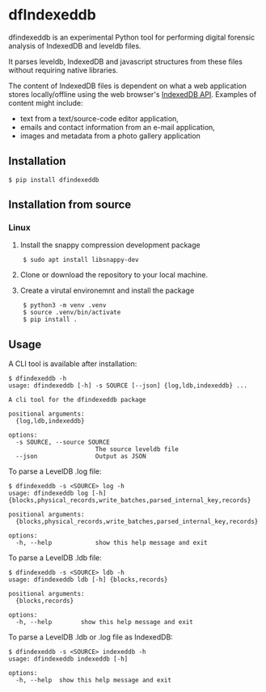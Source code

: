 # dfIndexeddb

dfindexeddb is an experimental Python tool for performing digital forensic
analysis of IndexedDB and leveldb files.

It parses leveldb, IndexedDB and javascript structures from these files without
requiring native libraries.

The content of IndexedDB files is dependent on what a web application stores
locally/offline using the web browser's
[IndexedDB API](https://www.w3.org/TR/IndexedDB/).  Examples of content might
include:
* text from a text/source-code editor application,
* emails and contact information from an e-mail application,
* images and metadata from a photo gallery application

## Installation

```
$ pip install dfindexeddb
```

## Installation from source

### Linux

1. Install the snappy compression development package

```
    $ sudo apt install libsnappy-dev
```

2. Clone or download the repository to your local machine.

3. Create a virutal environemnt and install the package

```
    $ python3 -m venv .venv
    $ source .venv/bin/activate
    $ pip install .
```

## Usage

A CLI tool is available after installation:

```
$ dfindexeddb -h
usage: dfindexeddb [-h] -s SOURCE [--json] {log,ldb,indexeddb} ...

A cli tool for the dfindexeddb package

positional arguments:
  {log,ldb,indexeddb}

options:
  -s SOURCE, --source SOURCE
                        The source leveldb file
  --json                Output as JSON
```

To parse a LevelDB .log file:

```
$ dfindexeddb -s <SOURCE> log -h
usage: dfindexeddb log [-h] {blocks,physical_records,write_batches,parsed_internal_key,records}

positional arguments:
  {blocks,physical_records,write_batches,parsed_internal_key,records}

options:
  -h, --help            show this help message and exit
```

To parse a LevelDB .ldb file:

```
$ dfindexeddb -s <SOURCE> ldb -h
usage: dfindexeddb ldb [-h] {blocks,records}

positional arguments:
  {blocks,records}

options:
  -h, --help        show this help message and exit
```

To parse a LevelDB .ldb or .log file as IndexedDB:

```
$ dfindexeddb -s <SOURCE> indexeddb -h
usage: dfindexeddb indexeddb [-h]

options:
  -h, --help  show this help message and exit
```
